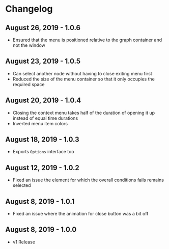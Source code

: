 # Changelog

## August 26, 2019 - 1.0.6

- Ensured that the menu is positioned relative to the graph container and not the window

## August 23, 2019 - 1.0.5

- Can select another node without having to close exiting menu first
- Reduced the size of the menu container so that it only occupies the required space

## August 20, 2019 - 1.0.4

- Closing the context menu takes half of the duration of opening it up instead of equal time durations
- Inverted menu item colors

## August 18, 2019 - 1.0.3

- Exports `Options` interface too

## August 12, 2019 - 1.0.2

- Fixed an issue the element for which the overall conditions fails remains selected 

## August 8, 2019 - 1.0.1

- Fixed an issue where the animation for close button was a bit off

## August 8, 2019 - 1.0.0

- v1 Release